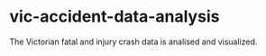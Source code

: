 # vic-accident-data-analysis
The Victorian fatal and injury crash data is analised and visualized. 
